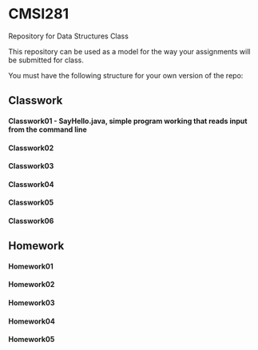 # CMSI281
Repository for Data Structures Class

This repository can be used as a model for the way your assignments will be submitted for class.

You must have the following structure for your own version of the repo:

## Classwork
#### Classwork01 - SayHello.java, simple program working that reads input from the command line
#### Classwork02
#### Classwork03
#### Classwork04
#### Classwork05
#### Classwork06

## Homework
#### Homework01
#### Homework02
#### Homework03
#### Homework04
#### Homework05
